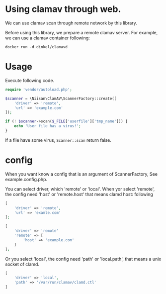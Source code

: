 # Using clamav through web.

We can use clamav scan through remote network by this library.

Before using this library, we prepare a remote clamav server. For example, we can use a clamav container following:

```
docker run -d dinkel/clamavd
```

# Usage

Execute following code.

```php
require 'vendor/autoload.php';

$scanner = \Niisan\ClamAV\ScannerFactory::create([
    'driver' => 'remote',
    'url' => 'example.com'
]);

if (! $scanner->scan($_FILE['userfile']['tmp_name'])) {
    echo 'User file has a virus!';
}
```

If a file have some virus, `Scanner::scan` return false.

# config

When you want know a config that is an argument of ScannerFactory, See example.config.php.

You can select driver, which 'remote' or 'local'.
When yor select 'remote', the config need 'host' or 'remote.host' that means clamd host: following

```php
[
    'driver' => 'remote',
    'url' => 'examle.com'
];
```

```php
[
    'driver' => 'remote'
    'remote' => [
        'host' => 'example.com'
    ]
];
```

Or you select 'local', the config need 'path' or 'local.path', that means a unix socket of clamd.

```php
[
    'driver' => 'local',
    'path' => '/var/run/clamav/clamd.ctl'
]
```